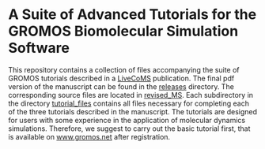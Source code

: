 # A Suite of Advanced Tutorials for the GROMOS Biomolecular Simulation Software

This repository contains a collection of files accompanying the suite of GROMOS tutorials 
described in a [LiveCoMS](https://www.livecomsjournal.org/) 
publication. The final pdf version of the manuscript can be found in the 
[releases](https://github.com/hansenniels/gromos_tutorial_livecoms/tree/master/releases) 
directory. The corresponding source files are located in 
[revised\_MS](https://github.com/hansenniels/gromos_tutorial_livecoms/tree/master/review_process/revised_MS).
Each subdirectory in the directory 
[tutorial\_files](https://github.com/hansenniels/gromos_tutorial_livecoms/tree/master/tutorial_files) 
contains all files necessary 
for completing each of the three tutorials described in the manuscript. 
The tutorials are designed for users with some experience 
in the application of molecular dynamics simulations. Therefore, we suggest to 
carry out the basic tutorial first, that is available on www.gromos.net after registration.




